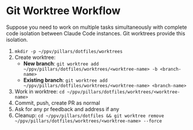 # Git Worktree Workflow

Suppose you need to work on multiple tasks simultaneously with complete code isolation between Claude Code instances. Git worktrees provide this isolation.

1. `mkdir -p ~/ppv/pillars/dotfiles/worktrees`
2. Create worktree:
   - **New branch**: `git worktree add ~/ppv/pillars/dotfiles/worktrees/<worktree-name> -b <branch-name>`
   - **Existing branch**: `git worktree add ~/ppv/pillars/dotfiles/worktrees/<worktree-name> <branch-name>`
3. Work in worktree: `cd ~/ppv/pillars/dotfiles/worktrees/<worktree-name>`
4. Commit, push, create PR as normal
5. Ask for any pr feedback and address if any
6. Cleanup: `cd ~/ppv/pillars/dotfiles && git worktree remove ~/ppv/pillars/dotfiles/worktrees/<worktree-name> --force`
